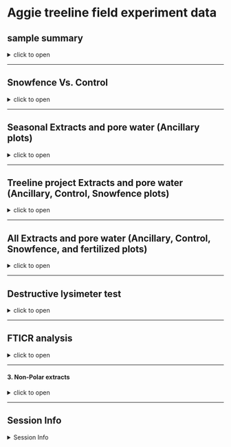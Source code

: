 Aggie treeline field experiment data
================

## sample summary

<details>
<summary>
click to open
</summary>

Soils were collected around trees on treelines in the western brooks
range Alaska varying in soil moisture. Three sites were chosen: Tussock
tundra (Mesic), Wet Sedge (Hydric), and Dryas-lichen tundra (Xeric). 8
similar trees were chosen per treatment based on their DBH and proximity
to the treeline. Snow fences were constructed as a treatment to build
larger snow packs around the given trees in winter and compared against
a control group where nothing was done besides sampling. In order to
reduce impact on these tree-plots 8 Ancillary trees were also chosen
based on the same DBH, proximity to treeline parameters and used for
seasonal sampling.  
A previous project conducted at these sites fertilized soils around
similar trees. These soils were also sampled to identify long term
effects of fertilization. Soils were collected from control and
snowfence trees in march and late may/early June (Just after thaw) along
with resin strips (Except in 2020). Soil pore water was taken regularly
during the growing season (2017-2019). During 2019 collection
frequencies reduced due to staffing and were disrupted due to COVID in
2020 with an inability to visit the field sites.

</details>

------------------------------------------------------------------------

## Snowfence Vs. Control

<details>
<summary>
click to open
</summary>

#### Extracts:

K2SO4

<details>
<summary>
click to open
</summary>
<img src="Aggie_report_files/figure-gfm/unnamed-chunk-1-1.png" width="100%" /><img src="Aggie_report_files/figure-gfm/unnamed-chunk-1-2.png" width="100%" /><img src="Aggie_report_files/figure-gfm/unnamed-chunk-1-3.png" width="100%" /><img src="Aggie_report_files/figure-gfm/unnamed-chunk-1-4.png" width="100%" /><img src="Aggie_report_files/figure-gfm/unnamed-chunk-1-5.png" width="100%" /><img src="Aggie_report_files/figure-gfm/unnamed-chunk-1-6.png" width="100%" /><img src="Aggie_report_files/figure-gfm/unnamed-chunk-1-7.png" width="100%" /><img src="Aggie_report_files/figure-gfm/unnamed-chunk-1-8.png" width="100%" /><img src="Aggie_report_files/figure-gfm/unnamed-chunk-1-9.png" width="100%" />
<details>
<summary>
click to open ANOVA results
</summary>

| analyte | Site   | YEAR | TIME         |   p.value | asterisk |
|:--------|:-------|-----:|:-------------|----------:|:---------|
| MBN     | Xeric  | 2018 | Early Spring | 0.0459993 | \*       |
| PO4     | Mesic  | 2017 | Late Winter  | 0.0005795 | \*       |
| PO4.fum | Mesic  | 2017 | Late Winter  | 0.0014443 | \*       |
| TFPA    | Hydric | 2018 | Early Spring | 0.0124263 | \*       |
| TRS     | Xeric  | 2018 | Early Spring | 0.0015616 | \*       |

All comparisons

| analyte   | Site   | YEAR | TIME         |   p.value | asterisk |
|:----------|:-------|-----:|:-------------|----------:|:---------|
| MBC       | Hydric | 2017 | Late Winter  | 0.9242528 | NA       |
| MBC       | Hydric | 2018 | Early Spring | 0.6309733 | NA       |
| MBC       | Hydric | 2019 | Early Spring | 0.1736374 | NA       |
| MBC       | Mesic  | 2017 | Late Winter  | 0.2351039 | NA       |
| MBC       | Mesic  | 2018 | Early Spring | 0.3767047 | NA       |
| MBC       | Mesic  | 2019 | Early Spring | 0.4034522 | NA       |
| MBC       | Xeric  | 2017 | Late Winter  | 0.8767061 | NA       |
| MBC       | Xeric  | 2018 | Early Spring | 0.0723087 | NA       |
| MBC       | Xeric  | 2019 | Early Spring | 0.5367112 | NA       |
| MBN       | Hydric | 2017 | Late Winter  | 0.4577312 | NA       |
| MBN       | Hydric | 2018 | Early Spring | 0.5318262 | NA       |
| MBN       | Hydric | 2019 | Early Spring | 0.1827473 | NA       |
| MBN       | Mesic  | 2017 | Late Winter  | 0.4644693 | NA       |
| MBN       | Mesic  | 2018 | Early Spring | 0.4257308 | NA       |
| MBN       | Mesic  | 2019 | Early Spring | 0.5062197 | NA       |
| MBN       | Xeric  | 2017 | Late Winter  | 0.2733834 | NA       |
| MBN       | Xeric  | 2018 | Early Spring | 0.0459993 | \*       |
| MBN       | Xeric  | 2019 | Early Spring | 0.3603539 | NA       |
| NH4       | Hydric | 2017 | Late Winter  | 0.4228383 | NA       |
| NH4       | Hydric | 2018 | Early Spring | 0.3189400 | NA       |
| NH4       | Hydric | 2019 | Early Spring | 0.2587825 | NA       |
| NH4       | Mesic  | 2017 | Late Winter  | 0.6445248 | NA       |
| NH4       | Mesic  | 2018 | Early Spring | 0.2476791 | NA       |
| NH4       | Mesic  | 2019 | Early Spring | 0.2868158 | NA       |
| NH4       | Xeric  | 2017 | Late Winter  | 0.1265287 | NA       |
| NH4       | Xeric  | 2018 | Early Spring | 0.1018585 | NA       |
| NH4       | Xeric  | 2019 | Early Spring | 0.3190037 | NA       |
| NO3       | Hydric | 2017 | Late Winter  | 0.7447394 | NA       |
| NO3       | Hydric | 2018 | Early Spring | 0.1286781 | NA       |
| NO3       | Hydric | 2019 | Early Spring | 0.3457828 | NA       |
| NO3       | Mesic  | 2017 | Late Winter  | 0.4303936 | NA       |
| NO3       | Mesic  | 2018 | Early Spring | 0.5627412 | NA       |
| NO3       | Mesic  | 2019 | Early Spring | 0.2782300 | NA       |
| NO3       | Xeric  | 2017 | Late Winter  | 0.2067186 | NA       |
| NO3       | Xeric  | 2018 | Early Spring | 0.5964418 | NA       |
| NO3       | Xeric  | 2019 | Early Spring | 0.5464968 | NA       |
| PO4       | Hydric | 2017 | Late Winter  | 0.6219360 | NA       |
| PO4       | Hydric | 2018 | Early Spring | 0.6332027 | NA       |
| PO4       | Hydric | 2019 | Early Spring | 0.9208946 | NA       |
| PO4       | Mesic  | 2017 | Late Winter  | 0.0005795 | \*       |
| PO4       | Mesic  | 2018 | Early Spring | 0.2821892 | NA       |
| PO4       | Mesic  | 2019 | Early Spring |       NaN | NA       |
| PO4       | Xeric  | 2017 | Late Winter  | 0.2969134 | NA       |
| PO4       | Xeric  | 2018 | Early Spring | 0.1286896 | NA       |
| PO4       | Xeric  | 2019 | Early Spring | 0.2288003 | NA       |
| PO4.fum   | Hydric | 2017 | Late Winter  | 0.3946057 | NA       |
| PO4.fum   | Hydric | 2018 | Early Spring | 0.9225939 | NA       |
| PO4.fum   | Hydric | 2019 | Early Spring | 0.8841150 | NA       |
| PO4.fum   | Mesic  | 2017 | Late Winter  | 0.0014443 | \*       |
| PO4.fum   | Mesic  | 2018 | Early Spring | 0.8352359 | NA       |
| PO4.fum   | Mesic  | 2019 | Early Spring | 0.7492556 | NA       |
| PO4.fum   | Xeric  | 2017 | Late Winter  | 0.5309334 | NA       |
| PO4.fum   | Xeric  | 2018 | Early Spring | 0.3224832 | NA       |
| PO4.fum   | Xeric  | 2019 | Early Spring | 0.2023210 | NA       |
| TFPA      | Hydric | 2017 | Late Winter  | 0.5821164 | NA       |
| TFPA      | Hydric | 2018 | Early Spring | 0.0124263 | \*       |
| TFPA      | Hydric | 2019 | Early Spring | 0.4173300 | NA       |
| TFPA      | Mesic  | 2017 | Late Winter  | 0.0743117 | NA       |
| TFPA      | Mesic  | 2018 | Early Spring | 0.6880129 | NA       |
| TFPA      | Mesic  | 2019 | Early Spring | 0.3348522 | NA       |
| TFPA      | Xeric  | 2017 | Late Winter  | 0.6976218 | NA       |
| TFPA      | Xeric  | 2018 | Early Spring | 0.4146803 | NA       |
| TFPA      | Xeric  | 2019 | Early Spring | 0.2464429 | NA       |
| TN.fum    | Hydric | 2017 | Late Winter  | 0.6137744 | NA       |
| TN.fum    | Hydric | 2018 | Early Spring | 0.9945790 | NA       |
| TN.fum    | Hydric | 2019 | Early Spring | 0.3533706 | NA       |
| TN.fum    | Mesic  | 2017 | Late Winter  | 0.2196318 | NA       |
| TN.fum    | Mesic  | 2018 | Early Spring | 0.4382704 | NA       |
| TN.fum    | Mesic  | 2019 | Early Spring | 0.3518988 | NA       |
| TN.fum    | Xeric  | 2017 | Late Winter  | 0.2101150 | NA       |
| TN.fum    | Xeric  | 2018 | Early Spring | 0.0976950 | NA       |
| TN.fum    | Xeric  | 2019 | Early Spring | 0.7061835 | NA       |
| TN.k2so4  | Hydric | 2017 | Late Winter  | 0.4339124 | NA       |
| TN.k2so4  | Hydric | 2018 | Early Spring | 0.1324980 | NA       |
| TN.k2so4  | Hydric | 2019 | Early Spring | 0.4933220 | NA       |
| TN.k2so4  | Mesic  | 2017 | Late Winter  | 0.2813560 | NA       |
| TN.k2so4  | Mesic  | 2018 | Early Spring | 0.5504293 | NA       |
| TN.k2so4  | Mesic  | 2019 | Early Spring | 0.3198908 | NA       |
| TN.k2so4  | Xeric  | 2017 | Late Winter  | 0.1871344 | NA       |
| TN.k2so4  | Xeric  | 2018 | Early Spring | 0.1557129 | NA       |
| TN.k2so4  | Xeric  | 2019 | Early Spring | 0.3032183 | NA       |
| TOC.fum   | Hydric | 2017 | Late Winter  | 0.4751290 | NA       |
| TOC.fum   | Hydric | 2018 | Early Spring | 0.5239418 | NA       |
| TOC.fum   | Hydric | 2019 | Early Spring | 0.3488814 | NA       |
| TOC.fum   | Mesic  | 2017 | Late Winter  | 0.0835000 | NA       |
| TOC.fum   | Mesic  | 2018 | Early Spring | 0.3804673 | NA       |
| TOC.fum   | Mesic  | 2019 | Early Spring | 0.3234169 | NA       |
| TOC.fum   | Xeric  | 2017 | Late Winter  | 0.5379341 | NA       |
| TOC.fum   | Xeric  | 2018 | Early Spring | 0.1392725 | NA       |
| TOC.fum   | Xeric  | 2019 | Early Spring | 0.9413714 | NA       |
| TOC.k2so4 | Hydric | 2017 | Late Winter  | 0.4555155 | NA       |
| TOC.k2so4 | Hydric | 2018 | Early Spring | 0.1300379 | NA       |
| TOC.k2so4 | Hydric | 2019 | Early Spring | 0.4229420 | NA       |
| TOC.k2so4 | Mesic  | 2017 | Late Winter  | 0.1194345 | NA       |
| TOC.k2so4 | Mesic  | 2018 | Early Spring | 0.4628987 | NA       |
| TOC.k2so4 | Mesic  | 2019 | Early Spring | 0.3520008 | NA       |
| TOC.k2so4 | Xeric  | 2017 | Late Winter  | 0.2140845 | NA       |
| TOC.k2so4 | Xeric  | 2018 | Early Spring | 0.1504672 | NA       |
| TOC.k2so4 | Xeric  | 2019 | Early Spring | 0.2028911 | NA       |
| TRS       | Hydric | 2017 | Late Winter  | 0.5977676 | NA       |
| TRS       | Hydric | 2018 | Early Spring | 0.1616088 | NA       |
| TRS       | Hydric | 2019 | Early Spring | 0.2283456 | NA       |
| TRS       | Mesic  | 2017 | Late Winter  | 0.3575127 | NA       |
| TRS       | Mesic  | 2018 | Early Spring | 0.5151771 | NA       |
| TRS       | Mesic  | 2019 | Early Spring | 0.6518428 | NA       |
| TRS       | Xeric  | 2017 | Late Winter  | 0.8898936 | NA       |
| TRS       | Xeric  | 2018 | Early Spring | 0.0015616 | \*       |
| TRS       | Xeric  | 2019 | Early Spring | 0.4527488 | NA       |
| phenolics | Hydric | 2017 | Late Winter  | 0.7061021 | NA       |
| phenolics | Hydric | 2018 | Early Spring | 0.1059705 | NA       |
| phenolics | Hydric | 2019 | Early Spring | 0.2626072 | NA       |
| phenolics | Mesic  | 2017 | Late Winter  | 0.5096703 | NA       |
| phenolics | Mesic  | 2018 | Early Spring | 0.3014450 | NA       |
| phenolics | Mesic  | 2019 | Early Spring | 0.0971096 | NA       |
| phenolics | Xeric  | 2017 | Late Winter  | 0.5109847 | NA       |
| phenolics | Xeric  | 2018 | Early Spring | 0.8679635 | NA       |
| phenolics | Xeric  | 2019 | Early Spring | 0.6036452 | NA       |

Significant comparisons

</details>
</details>

#### H2O:

<details>
<summary>
click to open
</summary>
<img src="Aggie_report_files/figure-gfm/unnamed-chunk-3-1.png" width="100%" /><img src="Aggie_report_files/figure-gfm/unnamed-chunk-3-2.png" width="100%" /><img src="Aggie_report_files/figure-gfm/unnamed-chunk-3-3.png" width="100%" /><img src="Aggie_report_files/figure-gfm/unnamed-chunk-3-4.png" width="100%" /><img src="Aggie_report_files/figure-gfm/unnamed-chunk-3-5.png" width="100%" />
<details>
<summary>
click to open ANOVA results
</summary>

| analyte | Site  | YEAR | TIME         |   p.value | asterisk |
|:--------|:------|-----:|:-------------|----------:|:---------|
| NH4.H2O | Xeric | 2018 | Early Spring | 0.0273894 | \*       |
| TRS.H2O | Xeric | 2018 | Early Spring | 0.0254819 | \*       |

| analyte  | Site   | YEAR | TIME         |   p.value | asterisk |
|:---------|:-------|-----:|:-------------|----------:|:---------|
| NH4.H2O  | Hydric | 2018 | Early Spring | 0.2889907 | NA       |
| NH4.H2O  | Hydric | 2019 | Early Spring | 0.5343913 | NA       |
| NH4.H2O  | Mesic  | 2018 | Early Spring | 0.5420167 | NA       |
| NH4.H2O  | Mesic  | 2019 | Early Spring | 0.1883625 | NA       |
| NH4.H2O  | Xeric  | 2018 | Early Spring | 0.0273894 | \*       |
| NH4.H2O  | Xeric  | 2019 | Early Spring | 0.1494704 | NA       |
| NO3.H2O  | Hydric | 2018 | Early Spring | 0.8209811 | NA       |
| NO3.H2O  | Hydric | 2019 | Early Spring | 0.4171057 | NA       |
| NO3.H2O  | Mesic  | 2018 | Early Spring | 0.5466433 | NA       |
| NO3.H2O  | Mesic  | 2019 | Early Spring | 0.4726539 | NA       |
| NO3.H2O  | Xeric  | 2018 | Early Spring | 0.3951196 | NA       |
| NO3.H2O  | Xeric  | 2019 | Early Spring | 0.5685136 | NA       |
| PO4.H2O  | Hydric | 2018 | Early Spring | 0.5219912 | NA       |
| PO4.H2O  | Hydric | 2019 | Early Spring | 0.3982464 | NA       |
| PO4.H2O  | Mesic  | 2018 | Early Spring | 0.3220990 | NA       |
| PO4.H2O  | Mesic  | 2019 | Early Spring | 0.1862574 | NA       |
| PO4.H2O  | Xeric  | 2018 | Early Spring | 0.2169554 | NA       |
| PO4.H2O  | Xeric  | 2019 | Early Spring | 0.1464784 | NA       |
| TFPA.H2O | Hydric | 2018 | Early Spring | 0.2247949 | NA       |
| TFPA.H2O | Hydric | 2019 | Early Spring | 0.0668502 | NA       |
| TFPA.H2O | Mesic  | 2018 | Early Spring | 0.7016381 | NA       |
| TFPA.H2O | Mesic  | 2019 | Early Spring | 0.6210319 | NA       |
| TFPA.H2O | Xeric  | 2018 | Early Spring | 0.8390267 | NA       |
| TFPA.H2O | Xeric  | 2019 | Early Spring | 0.8229049 | NA       |
| TRS.H2O  | Hydric | 2018 | Early Spring | 0.4725506 | NA       |
| TRS.H2O  | Hydric | 2019 | Early Spring | 0.7770201 | NA       |
| TRS.H2O  | Mesic  | 2018 | Early Spring | 0.0997968 | NA       |
| TRS.H2O  | Mesic  | 2019 | Early Spring | 0.7744091 | NA       |
| TRS.H2O  | Xeric  | 2018 | Early Spring | 0.0254819 | \*       |
| TRS.H2O  | Xeric  | 2019 | Early Spring | 0.2437419 | NA       |

</details>
</details>

#### Pore water:

<details>
<summary>
click to open
</summary>
<img src="Aggie_report_files/figure-gfm/unnamed-chunk-5-1.png" width="100%" /><img src="Aggie_report_files/figure-gfm/unnamed-chunk-5-2.png" width="100%" /><img src="Aggie_report_files/figure-gfm/unnamed-chunk-5-3.png" width="100%" /><img src="Aggie_report_files/figure-gfm/unnamed-chunk-5-4.png" width="100%" /><img src="Aggie_report_files/figure-gfm/unnamed-chunk-5-5.png" width="100%" />
<details>
<summary>
click to open
</summary>
<img src="Aggie_report_files/figure-gfm/unnamed-chunk-6-1.png" width="100%" /><img src="Aggie_report_files/figure-gfm/unnamed-chunk-6-2.png" width="100%" /><img src="Aggie_report_files/figure-gfm/unnamed-chunk-6-3.png" width="100%" /><img src="Aggie_report_files/figure-gfm/unnamed-chunk-6-4.png" width="100%" /><img src="Aggie_report_files/figure-gfm/unnamed-chunk-6-5.png" width="100%" />
<details>
<summary>
click to open LME results
</summary>

| analyte | variable  | numDF | denDF |    F-value | p_value | asterisk |
|:--------|:----------|------:|------:|-----------:|--------:|:---------|
| NH4     | MONTH     |     1 |  1533 |  28.033374 |   0.000 | \*       |
| NH4     | YEAR      |     1 |  1533 | 369.937357 |   0.000 | \*       |
| NO3     | MONTH     |     1 |  1533 |   4.621791 |   0.032 | \*       |
| NO3     | YEAR      |     1 |  1533 | 142.897963 |   0.000 | \*       |
| NO3     | Site      |     2 |  1533 |  12.405382 |   0.000 | \*       |
| NO3     | treatment |     1 |  1533 |  14.671778 |   0.000 | \*       |
| PO4     | MONTH     |     1 |  1497 |   8.571502 |   0.003 | \*       |
| PO4     | YEAR      |     1 |  1497 | 463.374925 |   0.000 | \*       |
| PO4     | Site      |     2 |  1497 |   4.888577 |   0.008 | \*       |
| TFPA    | Site      |     2 |  1463 |   9.385003 |   0.000 | \*       |
| TRS     | MONTH     |     1 |  1540 |  41.938043 |   0.000 | \*       |
| TRS     | YEAR      |     1 |  1540 |  69.095406 |   0.000 | \*       |

| analyte | variable  | numDF | denDF |     F-value | p_value | asterisk |
|:--------|:----------|------:|------:|------------:|--------:|:---------|
| Mass    | MONTH     |     1 |  1463 |   0.0342764 |   0.853 | NA       |
| Mass    | YEAR      |     1 |  1463 |   1.5967304 |   0.207 | NA       |
| Mass    | Site      |     2 |  1463 |   1.0022801 |   0.367 | NA       |
| Mass    | treatment |     1 |  1463 |   0.9551155 |   0.329 | NA       |
| NH4     | MONTH     |     1 |  1533 |  28.0333740 |   0.000 | \*       |
| NH4     | YEAR      |     1 |  1533 | 369.9373565 |   0.000 | \*       |
| NH4     | Site      |     2 |  1533 |   0.9328648 |   0.394 | NA       |
| NH4     | treatment |     1 |  1533 |   2.7065628 |   0.100 | NA       |
| NO3     | MONTH     |     1 |  1533 |   4.6217907 |   0.032 | \*       |
| NO3     | YEAR      |     1 |  1533 | 142.8979632 |   0.000 | \*       |
| NO3     | Site      |     2 |  1533 |  12.4053825 |   0.000 | \*       |
| NO3     | treatment |     1 |  1533 |  14.6717780 |   0.000 | \*       |
| PO4     | MONTH     |     1 |  1497 |   8.5715020 |   0.003 | \*       |
| PO4     | YEAR      |     1 |  1497 | 463.3749246 |   0.000 | \*       |
| PO4     | Site      |     2 |  1497 |   4.8885771 |   0.008 | \*       |
| PO4     | treatment |     1 |  1497 |   1.0705854 |   0.301 | NA       |
| TFPA    | MONTH     |     1 |  1463 |   0.6014594 |   0.438 | NA       |
| TFPA    | YEAR      |     1 |  1463 |   0.2499585 |   0.617 | NA       |
| TFPA    | Site      |     2 |  1463 |   9.3850031 |   0.000 | \*       |
| TFPA    | treatment |     1 |  1463 |   0.0000732 |   0.993 | NA       |
| TRS     | MONTH     |     1 |  1540 |  41.9380431 |   0.000 | \*       |
| TRS     | YEAR      |     1 |  1540 |  69.0954058 |   0.000 | \*       |
| TRS     | Site      |     2 |  1540 |   2.7695988 |   0.063 | NA       |
| TRS     | treatment |     1 |  1540 |   1.0642374 |   0.302 | NA       |

</details>
</details>
</details>

#### Resin strip:

<details>
<summary>
click to open
</summary>

<img src="Aggie_report_files/figure-gfm/unnamed-chunk-8-1.png" width="100%" /><img src="Aggie_report_files/figure-gfm/unnamed-chunk-8-2.png" width="100%" /><img src="Aggie_report_files/figure-gfm/unnamed-chunk-8-3.png" width="100%" /><img src="Aggie_report_files/figure-gfm/unnamed-chunk-8-4.png" width="100%" />

<details>
<summary>
click to open ANOVA results
</summary>

Differences between sites.

Treatment differences were almost non existent.only over winter NH4
Xeric 2019 showed differences between snowfence and control.

| analyte   | YEAR | Treatment | Purpose2 |   p.value | asterisk |
|:----------|-----:|:----------|:---------|----------:|:---------|
| Ammonium  | 2017 | Control   | OW       | 0.1828669 | NA       |
| Ammonium  | 2017 | Snowfence | OW       | 0.2359539 | NA       |
| Ammonium  | 2018 | Control   | OW-GS    | 0.0730018 | NA       |
| Ammonium  | 2018 | Control   | GS       | 0.0119577 | \*       |
| Ammonium  | 2018 | Snowfence | OW-GS    | 0.0263591 | \*       |
| Ammonium  | 2018 | Snowfence | GS       | 0.0000326 | \*       |
| Ammonium  | 2019 | Control   | OW       | 0.0143492 | \*       |
| Ammonium  | 2019 | Control   | GS       | 0.0436442 | \*       |
| Ammonium  | 2019 | Snowfence | OW       | 0.0065189 | \*       |
| Ammonium  | 2019 | Snowfence | GS       | 0.0040354 | \*       |
| Ammonium  | 2020 | Control   | OW-GS    | 0.1934751 | NA       |
| Ammonium  | 2020 | Snowfence | OW-GS    | 0.5398501 | NA       |
| Ammonium  | 2021 | Control   | OW       | 0.7070097 | NA       |
| Ammonium  | 2021 | Snowfence | OW       | 0.3932623 | NA       |
| Nitrate   | 2017 | Control   | OW       | 0.4052575 | NA       |
| Nitrate   | 2017 | Snowfence | OW       | 0.0538127 | NA       |
| Nitrate   | 2018 | Control   | OW-GS    | 0.3414035 | NA       |
| Nitrate   | 2018 | Control   | GS       | 0.2097259 | NA       |
| Nitrate   | 2018 | Snowfence | OW-GS    | 0.1415409 | NA       |
| Nitrate   | 2018 | Snowfence | GS       | 0.1967999 | NA       |
| Nitrate   | 2019 | Control   | OW       |       NaN | NA       |
| Nitrate   | 2019 | Control   | GS       | 0.4086785 | NA       |
| Nitrate   | 2019 | Snowfence | OW       |       NaN | NA       |
| Nitrate   | 2019 | Snowfence | GS       | 0.4388928 | NA       |
| Nitrate   | 2020 | Control   | OW-GS    | 0.0892656 | NA       |
| Nitrate   | 2020 | Snowfence | OW-GS    | 0.0181929 | \*       |
| Nitrate   | 2021 | Control   | OW       | 0.0037983 | \*       |
| Nitrate   | 2021 | Snowfence | OW       | 0.0000001 | \*       |
| Phosphate | 2017 | Control   | OW       | 0.0000034 | \*       |
| Phosphate | 2017 | Snowfence | OW       | 0.0056395 | \*       |
| Phosphate | 2018 | Control   | OW-GS    | 0.0000949 | \*       |
| Phosphate | 2018 | Control   | GS       | 0.0033205 | \*       |
| Phosphate | 2018 | Snowfence | OW-GS    | 0.0510462 | NA       |
| Phosphate | 2018 | Snowfence | GS       | 0.0535561 | NA       |
| Phosphate | 2019 | Control   | OW       | 0.0048510 | \*       |
| Phosphate | 2019 | Control   | GS       |       NaN | NA       |
| Phosphate | 2019 | Snowfence | OW       | 0.0233137 | \*       |
| Phosphate | 2019 | Snowfence | GS       |       NaN | NA       |
| Phosphate | 2020 | Control   | OW-GS    | 0.0133618 | \*       |
| Phosphate | 2020 | Snowfence | OW-GS    | 0.3372624 | NA       |
| Phosphate | 2021 | Control   | OW       | 0.0334202 | \*       |
| Phosphate | 2021 | Snowfence | OW       | 0.0336466 | \*       |

Comparing Sites (Significant only)

    ## NULL

</details>
</details>
</details>

------------------------------------------------------------------------

## Seasonal Extracts and pore water (Ancillary plots)

<details>
<summary>
click to open
</summary>

#### Extracts:

Due to soil plot concerns only ancillary plots were harvested multiple
times per year. K2SO4:

<details>
<summary>
click to open
</summary>

<img src="Aggie_report_files/figure-gfm/unnamed-chunk-10-1.png" width="100%" /><img src="Aggie_report_files/figure-gfm/unnamed-chunk-10-2.png" width="100%" /><img src="Aggie_report_files/figure-gfm/unnamed-chunk-10-3.png" width="100%" /><img src="Aggie_report_files/figure-gfm/unnamed-chunk-10-4.png" width="100%" /><img src="Aggie_report_files/figure-gfm/unnamed-chunk-10-5.png" width="100%" /><img src="Aggie_report_files/figure-gfm/unnamed-chunk-10-6.png" width="100%" /><img src="Aggie_report_files/figure-gfm/unnamed-chunk-10-7.png" width="100%" /><img src="Aggie_report_files/figure-gfm/unnamed-chunk-10-8.png" width="100%" /><img src="Aggie_report_files/figure-gfm/unnamed-chunk-10-9.png" width="100%" /><img src="Aggie_report_files/figure-gfm/unnamed-chunk-10-10.png" width="100%" /><img src="Aggie_report_files/figure-gfm/unnamed-chunk-10-11.png" width="100%" /><img src="Aggie_report_files/figure-gfm/unnamed-chunk-10-12.png" width="100%" /><img src="Aggie_report_files/figure-gfm/unnamed-chunk-10-13.png" width="100%" /><img src="Aggie_report_files/figure-gfm/unnamed-chunk-10-14.png" width="100%" /><img src="Aggie_report_files/figure-gfm/unnamed-chunk-10-15.png" width="100%" /><img src="Aggie_report_files/figure-gfm/unnamed-chunk-10-16.png" width="100%" /><img src="Aggie_report_files/figure-gfm/unnamed-chunk-10-17.png" width="100%" /><img src="Aggie_report_files/figure-gfm/unnamed-chunk-10-18.png" width="100%" />

</details>

#### H2O:

<details>
<summary>
click to open
</summary>

<img src="Aggie_report_files/figure-gfm/unnamed-chunk-11-1.png" width="100%" /><img src="Aggie_report_files/figure-gfm/unnamed-chunk-11-2.png" width="100%" /><img src="Aggie_report_files/figure-gfm/unnamed-chunk-11-3.png" width="100%" /><img src="Aggie_report_files/figure-gfm/unnamed-chunk-11-4.png" width="100%" /><img src="Aggie_report_files/figure-gfm/unnamed-chunk-11-5.png" width="100%" />

</details>

#### Pore water:

<details>
<summary>
click to open
</summary>
<img src="Aggie_report_files/figure-gfm/unnamed-chunk-12-1.png" width="100%" /><img src="Aggie_report_files/figure-gfm/unnamed-chunk-12-2.png" width="100%" /><img src="Aggie_report_files/figure-gfm/unnamed-chunk-12-3.png" width="100%" /><img src="Aggie_report_files/figure-gfm/unnamed-chunk-12-4.png" width="100%" /><img src="Aggie_report_files/figure-gfm/unnamed-chunk-12-5.png" width="100%" /><img src="Aggie_report_files/figure-gfm/unnamed-chunk-12-6.png" width="100%" /><img src="Aggie_report_files/figure-gfm/unnamed-chunk-12-7.png" width="100%" /><img src="Aggie_report_files/figure-gfm/unnamed-chunk-12-8.png" width="100%" /><img src="Aggie_report_files/figure-gfm/unnamed-chunk-12-9.png" width="100%" /><img src="Aggie_report_files/figure-gfm/unnamed-chunk-12-10.png" width="100%" />
<details>
<summary>
click to open LME results
</summary>

| analyte | variable  | numDF | denDF |    F-value | p_value | asterisk |
|:--------|:----------|------:|------:|-----------:|--------:|:---------|
| NH4     | MONTH     |     1 |  2243 |  26.040128 |   0.000 | \*       |
| NH4     | YEAR      |     1 |  2243 | 286.445196 |   0.000 | \*       |
| NO3     | YEAR      |     1 |  2206 |  99.966287 |   0.000 | \*       |
| NO3     | Site      |     2 |  2206 |  34.799483 |   0.000 | \*       |
| NO3     | treatment |     2 |  2206 |   5.281392 |   0.005 | \*       |
| PO4     | MONTH     |     1 |  2178 |  30.168079 |   0.000 | \*       |
| PO4     | YEAR      |     1 |  2178 | 379.187416 |   0.000 | \*       |
| PO4     | Site      |     2 |  2178 |   4.179465 |   0.015 | \*       |
| TFPA    | MONTH     |     1 |  2130 |   4.696632 |   0.030 | \*       |
| TFPA    | Site      |     2 |  2130 |   4.727536 |   0.009 | \*       |
| TRS     | MONTH     |     1 |  2231 |  41.523906 |   0.000 | \*       |
| TRS     | YEAR      |     1 |  2231 | 114.791131 |   0.000 | \*       |
| TRS     | Site      |     2 |  2231 |   4.821214 |   0.008 | \*       |
| TRS     | treatment |     2 |  2231 |   6.195714 |   0.002 | \*       |

| analyte | variable  | numDF | denDF |     F-value | p_value | asterisk |
|:--------|:----------|------:|------:|------------:|--------:|:---------|
| Mass    | MONTH     |     1 |  2208 |   0.0612205 |   0.805 | NA       |
| Mass    | YEAR      |     1 |  2208 |   1.8015229 |   0.180 | NA       |
| Mass    | Site      |     2 |  2208 |   1.2360672 |   0.291 | NA       |
| Mass    | treatment |     2 |  2208 |   1.1057461 |   0.331 | NA       |
| NH4     | MONTH     |     1 |  2243 |  26.0401282 |   0.000 | \*       |
| NH4     | YEAR      |     1 |  2243 | 286.4451963 |   0.000 | \*       |
| NH4     | Site      |     2 |  2243 |   0.1469776 |   0.863 | NA       |
| NH4     | treatment |     2 |  2243 |   1.3044999 |   0.272 | NA       |
| NO3     | MONTH     |     1 |  2206 |   0.0094192 |   0.923 | NA       |
| NO3     | YEAR      |     1 |  2206 |  99.9662866 |   0.000 | \*       |
| NO3     | Site      |     2 |  2206 |  34.7994825 |   0.000 | \*       |
| NO3     | treatment |     2 |  2206 |   5.2813921 |   0.005 | \*       |
| PO4     | MONTH     |     1 |  2178 |  30.1680789 |   0.000 | \*       |
| PO4     | YEAR      |     1 |  2178 | 379.1874157 |   0.000 | \*       |
| PO4     | Site      |     2 |  2178 |   4.1794646 |   0.015 | \*       |
| PO4     | treatment |     2 |  2178 |   1.3890078 |   0.250 | NA       |
| TFPA    | MONTH     |     1 |  2130 |   4.6966325 |   0.030 | \*       |
| TFPA    | YEAR      |     1 |  2130 |   0.0016565 |   0.968 | NA       |
| TFPA    | Site      |     2 |  2130 |   4.7275359 |   0.009 | \*       |
| TFPA    | treatment |     2 |  2130 |   0.8810253 |   0.415 | NA       |
| TRS     | MONTH     |     1 |  2231 |  41.5239057 |   0.000 | \*       |
| TRS     | YEAR      |     1 |  2231 | 114.7911306 |   0.000 | \*       |
| TRS     | Site      |     2 |  2231 |   4.8212145 |   0.008 | \*       |
| TRS     | treatment |     2 |  2231 |   6.1957137 |   0.002 | \*       |

</details>
</details>

#### Resin strip:

<details>
<summary>
click to open
</summary>
<img src="Aggie_report_files/figure-gfm/unnamed-chunk-14-1.png" width="100%" /><img src="Aggie_report_files/figure-gfm/unnamed-chunk-14-2.png" width="100%" /><img src="Aggie_report_files/figure-gfm/unnamed-chunk-14-3.png" width="100%" />
</details>
</details>

------------------------------------------------------------------------

## Treeline project Extracts and pore water (Ancillary, Control, Snowfence plots)

<details>
<summary>
click to open
</summary>

#### Extracts:

Due to soil plot concerns only ancillary plots were harvested multiple
times per year. K2SO4:

<details>
<summary>
click to open
</summary>

<img src="Aggie_report_files/figure-gfm/unnamed-chunk-15-1.png" width="100%" /><img src="Aggie_report_files/figure-gfm/unnamed-chunk-15-2.png" width="100%" /><img src="Aggie_report_files/figure-gfm/unnamed-chunk-15-3.png" width="100%" /><img src="Aggie_report_files/figure-gfm/unnamed-chunk-15-4.png" width="100%" /><img src="Aggie_report_files/figure-gfm/unnamed-chunk-15-5.png" width="100%" /><img src="Aggie_report_files/figure-gfm/unnamed-chunk-15-6.png" width="100%" /><img src="Aggie_report_files/figure-gfm/unnamed-chunk-15-7.png" width="100%" /><img src="Aggie_report_files/figure-gfm/unnamed-chunk-15-8.png" width="100%" /><img src="Aggie_report_files/figure-gfm/unnamed-chunk-15-9.png" width="100%" /><img src="Aggie_report_files/figure-gfm/unnamed-chunk-15-10.png" width="100%" />

</details>

#### H2O:

<details>
<summary>
click to open
</summary>

<img src="Aggie_report_files/figure-gfm/unnamed-chunk-16-1.png" width="100%" /><img src="Aggie_report_files/figure-gfm/unnamed-chunk-16-2.png" width="100%" /><img src="Aggie_report_files/figure-gfm/unnamed-chunk-16-3.png" width="100%" /><img src="Aggie_report_files/figure-gfm/unnamed-chunk-16-4.png" width="100%" /><img src="Aggie_report_files/figure-gfm/unnamed-chunk-16-5.png" width="100%" />

</details>

#### Pore water:

<details>
<summary>
click to open
</summary>
<img src="Aggie_report_files/figure-gfm/unnamed-chunk-17-1.png" width="100%" /><img src="Aggie_report_files/figure-gfm/unnamed-chunk-17-2.png" width="100%" /><img src="Aggie_report_files/figure-gfm/unnamed-chunk-17-3.png" width="100%" /><img src="Aggie_report_files/figure-gfm/unnamed-chunk-17-4.png" width="100%" /><img src="Aggie_report_files/figure-gfm/unnamed-chunk-17-5.png" width="100%" />
<details>
<summary>
click to open LME results
</summary>
</details>
</details>

#### Resin strip:

<details>
<summary>
click to open
</summary>

Resin strips were extracted in 2M KCl

<img src="Aggie_report_files/figure-gfm/unnamed-chunk-19-1.png" width="100%" /><img src="Aggie_report_files/figure-gfm/unnamed-chunk-19-2.png" width="100%" /><img src="Aggie_report_files/figure-gfm/unnamed-chunk-19-3.png" width="100%" /><img src="Aggie_report_files/figure-gfm/unnamed-chunk-19-4.png" width="100%" /><img src="Aggie_report_files/figure-gfm/unnamed-chunk-19-5.png" width="100%" /><img src="Aggie_report_files/figure-gfm/unnamed-chunk-19-6.png" width="100%" />
<details>
<summary>
click to open
</summary>

ANOVA results. Differences between sites

</details>
</details>
</details>

------------------------------------------------------------------------

## All Extracts and pore water (Ancillary, Control, Snowfence, and fertilized plots)

<details>
<summary>
click to open
</summary>

#### Extracts:

Due to soil plot concerns only ancillary plots were harvested multiple
times per year. K2SO4:

<details>
<summary>
click to open
</summary>

<img src="Aggie_report_files/figure-gfm/unnamed-chunk-21-1.png" width="100%" /><img src="Aggie_report_files/figure-gfm/unnamed-chunk-21-2.png" width="100%" /><img src="Aggie_report_files/figure-gfm/unnamed-chunk-21-3.png" width="100%" /><img src="Aggie_report_files/figure-gfm/unnamed-chunk-21-4.png" width="100%" /><img src="Aggie_report_files/figure-gfm/unnamed-chunk-21-5.png" width="100%" /><img src="Aggie_report_files/figure-gfm/unnamed-chunk-21-6.png" width="100%" /><img src="Aggie_report_files/figure-gfm/unnamed-chunk-21-7.png" width="100%" /><img src="Aggie_report_files/figure-gfm/unnamed-chunk-21-8.png" width="100%" /><img src="Aggie_report_files/figure-gfm/unnamed-chunk-21-9.png" width="100%" />

</details>

#### H2O:

<details>
<summary>
click to open
</summary>

<img src="Aggie_report_files/figure-gfm/unnamed-chunk-22-1.png" width="100%" /><img src="Aggie_report_files/figure-gfm/unnamed-chunk-22-2.png" width="100%" /><img src="Aggie_report_files/figure-gfm/unnamed-chunk-22-3.png" width="100%" /><img src="Aggie_report_files/figure-gfm/unnamed-chunk-22-4.png" width="100%" /><img src="Aggie_report_files/figure-gfm/unnamed-chunk-22-5.png" width="100%" />

</details>

#### Pore water:

<details>
<summary>
click to open
</summary>
<img src="Aggie_report_files/figure-gfm/unnamed-chunk-23-1.png" width="100%" /><img src="Aggie_report_files/figure-gfm/unnamed-chunk-23-2.png" width="100%" /><img src="Aggie_report_files/figure-gfm/unnamed-chunk-23-3.png" width="100%" /><img src="Aggie_report_files/figure-gfm/unnamed-chunk-23-4.png" width="100%" /><img src="Aggie_report_files/figure-gfm/unnamed-chunk-23-5.png" width="100%" /><img src="Aggie_report_files/figure-gfm/unnamed-chunk-23-6.png" width="100%" /><img src="Aggie_report_files/figure-gfm/unnamed-chunk-23-7.png" width="100%" /><img src="Aggie_report_files/figure-gfm/unnamed-chunk-23-8.png" width="100%" /><img src="Aggie_report_files/figure-gfm/unnamed-chunk-23-9.png" width="100%" /><img src="Aggie_report_files/figure-gfm/unnamed-chunk-23-10.png" width="100%" />
<details>
<summary>
click to open LME results
</summary>
</details>
</details>

#### Resin strip:

<details>
<summary>
click to open
</summary>

Resin strips were extracted in 2M KCl

<img src="Aggie_report_files/figure-gfm/unnamed-chunk-25-1.png" width="100%" /><img src="Aggie_report_files/figure-gfm/unnamed-chunk-25-2.png" width="100%" /><img src="Aggie_report_files/figure-gfm/unnamed-chunk-25-3.png" width="100%" />

</details>
</details>

------------------------------------------------------------------------

## Destructive lysimeter test

<details>
<summary>
click to open
</summary>

#### Pore water:

<details>
<summary>
click to open
</summary>

![](Aggie_report_files/figure-gfm/unnamed-chunk-26-1.png)<!-- -->![](Aggie_report_files/figure-gfm/unnamed-chunk-26-2.png)<!-- -->

</details>

#### Extractions

<details>
<summary>
click to open
</summary>

![](Aggie_report_files/figure-gfm/unnamed-chunk-27-1.png)<!-- -->![](Aggie_report_files/figure-gfm/unnamed-chunk-27-2.png)<!-- -->![](Aggie_report_files/figure-gfm/unnamed-chunk-27-3.png)<!-- -->![](Aggie_report_files/figure-gfm/unnamed-chunk-27-4.png)<!-- -->![](Aggie_report_files/figure-gfm/unnamed-chunk-27-5.png)<!-- -->![](Aggie_report_files/figure-gfm/unnamed-chunk-27-6.png)<!-- -->![](Aggie_report_files/figure-gfm/unnamed-chunk-27-7.png)<!-- -->![](Aggie_report_files/figure-gfm/unnamed-chunk-27-8.png)<!-- -->![](Aggie_report_files/figure-gfm/unnamed-chunk-27-9.png)<!-- -->![](Aggie_report_files/figure-gfm/unnamed-chunk-27-10.png)<!-- -->![](Aggie_report_files/figure-gfm/unnamed-chunk-27-11.png)<!-- -->![](Aggie_report_files/figure-gfm/unnamed-chunk-27-12.png)<!-- -->![](Aggie_report_files/figure-gfm/unnamed-chunk-27-13.png)<!-- -->![](Aggie_report_files/figure-gfm/unnamed-chunk-27-14.png)<!-- -->

</details>
</details>

------------------------------------------------------------------------

## FTICR analysis

<details>
<summary>
click to open
</summary>

Homogenized soil samples collected in the field in early(end of may
begining of June) and late spring (Late June or early July) from 2017,
2018 and 2019 were sent to EMSL for FTICR analysis.

#### 1. FTICR domains

<details>
<summary>
click to open
</summary>

![](Aggie_report_files/figure-gfm/unnamed-chunk-28-1.png)<!-- -->![](Aggie_report_files/figure-gfm/unnamed-chunk-28-2.png)<!-- -->

</details>

#### 2. Comparing polar vs. non-polar extracts

<details>
<summary>
click to open
</summary>

![](Aggie_report_files/figure-gfm/unnamed-chunk-29-1.png)<!-- -->

![](Aggie_report_files/figure-gfm/unnamed-chunk-30-1.png)<!-- -->

Non-polar extracts were strongly dominated by low-O aliphatic molecules
and skewed the overall trends when we combined results from polar and
non-polar extracts. We therefore analyze the two extract types
separately, and focus primarily on the polar (water) extracts.

</details>

#### 3. Polar extracts

<details>
<summary>
click to open
</summary>

###### 3.1. PERMANOVA

Polar:

<details>
<summary>
click to open
</summary>

|             |  Df | SumsOfSqs |   MeanSqs |     F.Model |        R2 | Pr(\>F) |
|:------------|----:|----------:|----------:|------------:|----------:|--------:|
| Site        |   2 | 0.2048378 | 0.1024189 | 109.2342208 | 0.7080634 |   0.001 |
| Year        |   1 | 0.0011243 | 0.0011243 |   1.1990670 | 0.0038862 |   0.274 |
| Season      |   2 | 0.0013712 | 0.0006856 |   0.7312319 | 0.0047399 |   0.493 |
| Site:Year   |   2 | 0.0278093 | 0.0139047 |  14.8299373 | 0.0961286 |   0.001 |
| Site:Season |   3 | 0.0083759 | 0.0027920 |   2.9777402 | 0.0289529 |   0.034 |
| Year:Season |   1 | 0.0007694 | 0.0007694 |   0.8205613 | 0.0026595 |   0.388 |
| Residuals   |  48 | 0.0450052 | 0.0009376 |          NA | 0.1555696 |      NA |
| Total       |  59 | 0.2892930 |        NA |          NA | 1.0000000 |      NA |

Polar PERMANOVA results

Site, Site:Year were significant (p \< 0.05)

Site accounted for 71 % of total variation among samples (R2= 0.71)

</details>

Non-Polar:

<details>
<summary>
click to open
</summary>

|             |  Df |  SumsOfSqs |    MeanSqs |    F.Model |         R2 | Pr(\>F) |
|:------------|----:|-----------:|-----------:|-----------:|-----------:|--------:|
| Site        |   2 |  0.0815983 |  0.0407992 | 95.7669139 |  0.6687323 |   0.001 |
| Year        |   1 |  0.0031369 |  0.0031369 |  7.3631567 |  0.0257082 |   0.016 |
| Season      |   2 |  0.0019339 |  0.0009670 |  2.2697396 |  0.0158494 |   0.121 |
| Site:Year   |   2 |  0.0123377 |  0.0061689 | 14.4800301 |  0.1011128 |   0.001 |
| Site:Season |   3 |  0.0025707 |  0.0008569 |  2.0113723 |  0.0210679 |   0.120 |
| Year:Season |   1 | -0.0000074 | -0.0000074 | -0.0173272 | -0.0000605 |   0.999 |
| Residuals   |  48 |  0.0204492 |  0.0004260 |         NA |  0.1675900 |      NA |
| Total       |  59 |  0.1220194 |         NA |         NA |  1.0000000 |      NA |

Non-Polar PERMANOVA results

</details>

###### 3.2. PCA

<details>
<summary>
click to open
</summary>

![](Aggie_report_files/figure-gfm/unnamed-chunk-33-1.png)<!-- -->

There was a strong separation among the three Site/soil types. Hydric
and Xeric soils were strongly dominated by aliphatic (simple) molecules,
whereas Mesic soils were dominated by lignin-like, aromatic, and
condensed aromatic (complex) molecules.

![](Aggie_report_files/figure-gfm/unnamed-chunk-34-1.png)<!-- -->![](Aggie_report_files/figure-gfm/unnamed-chunk-34-2.png)<!-- -->

Hydric Only

![](Aggie_report_files/figure-gfm/unnamed-chunk-35-1.png)<!-- -->

</details>

###### 3.3. Van Krevelen

<details>
<summary>
click to open
</summary>
3.3.1. All treatments
<details>
<summary>
click to open
</summary>

![](Aggie_report_files/figure-gfm/unnamed-chunk-36-1.png)<!-- -->![](Aggie_report_files/figure-gfm/unnamed-chunk-36-2.png)<!-- -->

</details>
3.3.2. Unique peaks by site
<details>
<summary>
click to open
</summary>

![](Aggie_report_files/figure-gfm/unnamed-chunk-37-1.png)<!-- -->

| Class              | Xeric | Mesic | Hydric |
|:-------------------|------:|------:|-------:|
| aliphatic          |   172 |   483 |    294 |
| aromatic           |    32 |   135 |     22 |
| condensed aromatic |    10 |    65 |     17 |
| unsaturated/lignin |   122 |   703 |     47 |

</details>
3.3.3. Seasonality Mesic and Hydric
<details>
<summary>
click to open
</summary>

![](Aggie_report_files/figure-gfm/unnamed-chunk-39-1.png)<!-- -->

</details>
</details>
</details>
</details>

------------------------------------------------------------------------

#### 3. Non-Polar extracts

<details>
<summary>
click to open
</summary>

###### 3.1. PERMANOVA

Non-Polar:

<details>
<summary>
click to open
</summary>

|             |  Df |  SumsOfSqs |    MeanSqs |    F.Model |         R2 | Pr(\>F) |
|:------------|----:|-----------:|-----------:|-----------:|-----------:|--------:|
| Site        |   2 |  0.0815983 |  0.0407992 | 95.7669139 |  0.6687323 |   0.001 |
| Year        |   1 |  0.0031369 |  0.0031369 |  7.3631567 |  0.0257082 |   0.016 |
| Season      |   2 |  0.0019339 |  0.0009670 |  2.2697396 |  0.0158494 |   0.121 |
| Site:Year   |   2 |  0.0123377 |  0.0061689 | 14.4800301 |  0.1011128 |   0.001 |
| Site:Season |   3 |  0.0025707 |  0.0008569 |  2.0113723 |  0.0210679 |   0.120 |
| Year:Season |   1 | -0.0000074 | -0.0000074 | -0.0173272 | -0.0000605 |   0.999 |
| Residuals   |  48 |  0.0204492 |  0.0004260 |         NA |  0.1675900 |      NA |
| Total       |  59 |  0.1220194 |         NA |         NA |  1.0000000 |      NA |

Non-Polar PERMANOVA results

</details>

###### 3.2. PCA

<details>
<summary>
click to open
</summary>

![](Aggie_report_files/figure-gfm/unnamed-chunk-41-1.png)<!-- -->

![](Aggie_report_files/figure-gfm/unnamed-chunk-42-1.png)<!-- -->![](Aggie_report_files/figure-gfm/unnamed-chunk-42-2.png)<!-- -->

</details>

###### 3.3. Van Krevelen

<details>
<summary>
click to open
</summary>
3.3.1. All treatments
<details>
<summary>
click to open
</summary>

![](Aggie_report_files/figure-gfm/unnamed-chunk-43-1.png)<!-- -->![](Aggie_report_files/figure-gfm/unnamed-chunk-43-2.png)<!-- -->

</details>
3.3.2. Unique peaks by site
<details>
<summary>
click to open
</summary>

![](Aggie_report_files/figure-gfm/unnamed-chunk-44-1.png)<!-- -->

| Class              | Xeric | Mesic | Hydric |
|:-------------------|------:|------:|-------:|
| aliphatic          |   172 |   483 |    294 |
| aromatic           |    32 |   135 |     22 |
| condensed aromatic |    10 |    65 |     17 |
| unsaturated/lignin |   122 |   703 |     47 |

</details>
3.3.3. Seasonality Mesic and Hydric
<details>
<summary>
click to open
</summary>

![](Aggie_report_files/figure-gfm/unnamed-chunk-46-1.png)<!-- -->

</details>
</details>
</details>
</details>

------------------------------------------------------------------------

## Session Info

<details>
<summary>
Session Info
</summary>

Date run: 2023-08-23

    ## R version 4.2.3 (2023-03-15 ucrt)
    ## Platform: x86_64-w64-mingw32/x64 (64-bit)
    ## Running under: Windows 10 x64 (build 19045)
    ## 
    ## Matrix products: default
    ## 
    ## locale:
    ## [1] LC_COLLATE=English_United States.utf8 
    ## [2] LC_CTYPE=English_United States.utf8   
    ## [3] LC_MONETARY=English_United States.utf8
    ## [4] LC_NUMERIC=C                          
    ## [5] LC_TIME=English_United States.utf8    
    ## 
    ## attached base packages:
    ## [1] grid      stats     graphics  grDevices utils     datasets  methods  
    ## [8] base     
    ## 
    ## other attached packages:
    ##  [1] ggbreak_0.1.2     ggExtra_0.10.0    lubridate_1.9.2   forcats_1.0.0    
    ##  [5] stringr_1.5.0     dplyr_1.1.2       purrr_1.0.1       readr_2.1.4      
    ##  [9] tidyr_1.3.0       tibble_3.2.1      tidyverse_2.0.0   ggbiplot_0.55    
    ## [13] scales_1.2.1      plyr_1.8.8        ggplot2_3.4.1     vegan_2.6-4      
    ## [17] lattice_0.20-45   permute_0.9-7     tarchetypes_0.7.7 targets_1.2.0    
    ## 
    ## loaded via a namespace (and not attached):
    ##  [1] nlme_3.1-162       fs_1.6.2           future.callr_0.8.1 tools_4.2.3       
    ##  [5] backports_1.4.1    utf8_1.2.3         R6_2.5.1           mgcv_1.8-42       
    ##  [9] colorspace_2.1-0   withr_2.5.0        tidyselect_1.2.0   processx_3.8.2    
    ## [13] compiler_4.2.3     cli_3.6.1          labeling_0.4.2     callr_3.7.3       
    ## [17] digest_0.6.33      yulab.utils_0.0.7  rmarkdown_2.23     pkgconfig_2.0.3   
    ## [21] htmltools_0.5.5    parallelly_1.36.0  highr_0.10         fastmap_1.1.1     
    ## [25] rlang_1.1.1        rstudioapi_0.15.0  shiny_1.7.4.1      farver_2.1.1      
    ## [29] gridGraphics_0.5-1 generics_0.1.3     magrittr_2.0.3     ggplotify_0.1.2   
    ## [33] patchwork_1.1.2    Matrix_1.6-0       Rcpp_1.0.11        munsell_0.5.0     
    ## [37] fansi_1.0.4        lifecycle_1.0.3    furrr_0.3.1        stringi_1.7.12    
    ## [41] yaml_2.3.7         MASS_7.3-58.2      parallel_4.2.3     listenv_0.9.0     
    ## [45] promises_1.2.0.1   miniUI_0.1.1.1     cowplot_1.1.1      splines_4.2.3     
    ## [49] hms_1.1.3          knitr_1.43         ps_1.7.5           pillar_1.9.0      
    ## [53] igraph_1.5.0       PNWColors_0.1.0    base64url_1.4      codetools_0.2-19  
    ## [57] glue_1.6.2         evaluate_0.21      ggfun_0.1.2        data.table_1.14.8 
    ## [61] vctrs_0.6.3        tzdb_0.4.0         httpuv_1.6.11      gtable_0.3.3      
    ## [65] future_1.33.0      cachem_1.0.8       xfun_0.39          mime_0.12         
    ## [69] xtable_1.8-4       later_1.3.1        aplot_0.2.0        memoise_2.0.1     
    ## [73] cluster_2.1.4      timechange_0.2.0   globals_0.16.2     ellipsis_0.3.2

</details>
